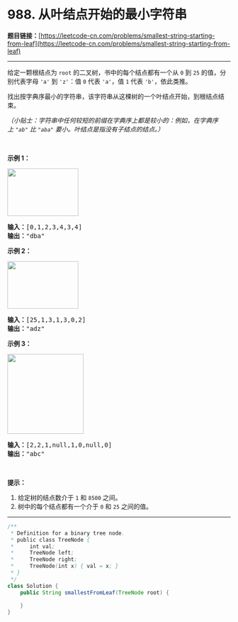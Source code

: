 # 988. 从叶结点开始的最小字符串

**题目链接：**[https://leetcode-cn.com/problems/smallest-string-starting-from-leaf](https://leetcode-cn.com/problems/smallest-string-starting-from-leaf)

---

<div class="content__1Y2H">
 <div class="notranslate">
  <p>给定一颗根结点为&nbsp;<code>root</code>&nbsp;的二叉树，书中的每个结点都有一个从&nbsp;<code>0</code> 到&nbsp;<code>25</code>&nbsp;的值，分别代表字母&nbsp;<code>'a'</code> 到&nbsp;<code>'z'</code>：值&nbsp;<code>0</code> 代表&nbsp;<code>'a'</code>，值&nbsp;<code>1</code>&nbsp;代表&nbsp;<code>'b'</code>，依此类推。</p> 
  <p>找出按字典序最小的字符串，该字符串从这棵树的一个叶结点开始，到根结点结束。</p> 
  <p><em>（小贴士：字符串中任何较短的前缀在字典序上都是较小的：例如，在字典序上&nbsp;<code>"ab"</code> 比&nbsp;<code>"aba"</code>&nbsp;要小。叶结点是指没有子结点的结点。）</em></p> 
  <p>&nbsp;</p> 
  <ol> 
  </ol> 
  <p><strong>示例 1：</strong></p> 
  <p><strong><img style="height: 107px; width: 160px;" src="/aliyun-lc-upload/uploads/2019/02/02/tree1.png" alt=""></strong></p> 
  <pre class="language-text"><strong>输入：</strong>[0,1,2,3,4,3,4]
<strong>输出：</strong>"dba"
</pre> 
  <p><strong>示例 2：</strong></p> 
  <p><strong><img style="height: 107px; width: 160px;" src="/aliyun-lc-upload/uploads/2019/02/02/tree2.png" alt=""></strong></p> 
  <pre class="language-text"><strong>输入：</strong>[25,1,3,1,3,0,2]
<strong>输出：</strong>"adz"
</pre> 
  <p><strong>示例 3：</strong></p> 
  <p><strong><img style="height: 180px; width: 172px;" src="/aliyun-lc-upload/uploads/2019/02/02/tree3.png" alt=""></strong></p> 
  <pre class="language-text"><strong>输入：</strong>[2,2,1,null,1,0,null,0]
<strong>输出：</strong>"abc"
</pre> 
  <p>&nbsp;</p> 
  <p><strong>提示：</strong></p> 
  <ol> 
   <li>给定树的结点数介于&nbsp;<code>1</code> 和&nbsp;<code>8500</code>&nbsp;之间。</li> 
   <li>树中的每个结点都有一个介于&nbsp;<code>0</code>&nbsp;和&nbsp;<code>25</code>&nbsp;之间的值。</li> 
  </ol> 
 </div>
</div>

---

```java
/**
 * Definition for a binary tree node.
 * public class TreeNode {
 *     int val;
 *     TreeNode left;
 *     TreeNode right;
 *     TreeNode(int x) { val = x; }
 * }
 */
class Solution {
    public String smallestFromLeaf(TreeNode root) {
        
    }
}
```